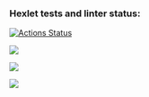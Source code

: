 ### Hexlet tests and linter status:
[![Actions Status](https://github.com/Lirikman/python-project-49/actions/workflows/hexlet-check.yml/badge.svg)](https://github.com/Lirikman/python-project-49/actions)

<a href="https://codeclimate.com/github/Lirikman/python-project-49/maintainability"><img src="https://api.codeclimate.com/v1/badges/c73bc01bc7456a3e63f7/maintainability" /></a>

<a href="https://codeclimate.com/github/Lirikman/python-project-49/test_coverage"><img src="https://api.codeclimate.com/v1/badges/c73bc01bc7456a3e63f7/test_coverage" /></a>

<a href="https://asciinema.org/a/2FtsOdOuRLjugeZ03MW7lAN0V" target="_blank"><img src="https://asciinema.org/a/2FtsOdOuRLjugeZ03MW7lAN0V.svg" /></a>
